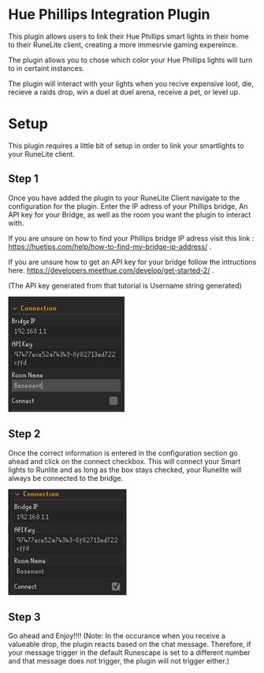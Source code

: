 # Hue Phillips Integration Plugin

This plugin allows users to link their Hue Phillips smart lights in their home to their RuneLite client, creating a more immesrvie gaming expereince.

The plugin allows you to chose which color your Hue Phillips lights will turn to in certaint instances.

The plugin will interact with your lights when you recive expensive loot, die, recieve a raids drop, win a duel at duel arena, receive a pet, or level up. 

# Setup 

This plugin requires a little bit of setup in order to link your smartlights to your RuneLite client.

## Step 1

Once you have added the plugin to your RuneLite Client navigate to the configuration for the plugin. Enter the IP adress of your Phillips bridge, An API key for your Bridge, as well as the room you want the plugin to interact with.

If you are unsure on how to find your Phillips bridge IP adress visit this link : https://huetips.com/help/how-to-find-my-bridge-ip-address/ .

If you are unsure how to get an API key for your bridge follow the intructions here. https://developers.meethue.com/develop/get-started-2/ .

(The API key generated from that tutorial is Username string generated)

![config](images/config.png)


## Step 2

Once the correct information is entered in the configuration section go ahead and click on the connect checkbox. This will connect your Smart lights to Runlite and as long as the box stays checked, your Runelite will always be connected to the bridge. 


![connect](images/connect.png)

## Step 3 
Go ahead and Enjoy!!!! (Note: In the occurance when you receive a valueable drop, the plugin reacts based on the chat message. Therefore, if your message trigger in the default Runescape is set to a different number and that message does not trigger, the plugin will not trigger either.)





